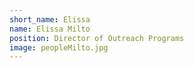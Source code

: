 ```yaml
---
short_name: Elissa
name: Elissa Milto
position: Director of Outreach Programs
image: peopleMilto.jpg
---
```

